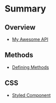 # Summary

## Overview

* [My Awesome API](README.md)

## Methods

* [Defining Methods](methods.md)

## CSS

* [Styled Component](styledComponent.md)